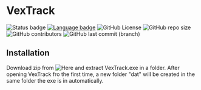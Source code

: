 # VexTrack

![Status badge](https://img.shields.io/badge/Status-Beta-yellow?style=for-the-badge "Development Status") [![Language badge](https://img.shields.io/badge/Language-Python_3.8.2-inactive?logo=python&logoColor=ffffff&style=for-the-badge)](https://python.org "Language") 
![GitHub License](https://img.shields.io/github/license/BitTim/ValorantXPCalc?logo=github&style=for-the-badge "License")
![GitHub repo size](https://img.shields.io/github/repo-size/BitTim/ValorantXPCalc?logo=github&style=for-the-badge) ![GitHub contributors](https://img.shields.io/github/contributors/BitTim/ValorantXPCalc?logo=github&style=for-the-badge "Contributors") ![GitHub last commit (branch)](https://img.shields.io/github/last-commit/BitTim/ValorantXPCalc?logo=github&style=for-the-badge "Last commit")

## Installation
Download zip from ![Here](https://github.com/BitTim/VexTrack/releases/tag/v1.1) and extract VexTrack.exe in a folder. After opening VexTrack fro the first time, a new folder "dat" will be created in the same folder the exe is in automatically.
